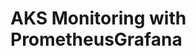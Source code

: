 # AKS Monitoring with PrometheusGrafana                                                                                                                                                                                                                                                           
